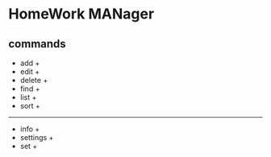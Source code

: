 # HomeWork MANager

## commands

-   add +
-   edit +
-   delete +
-   find +
-   list +
-   sort +

---

-   info +
-   settings +
-   set +
